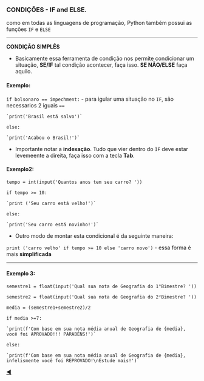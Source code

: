 ### CONDIÇÕES - IF and ELSE.
como em todas as linguagens de programação, Python também possui as funções `IF` e `ELSE`

---

**CONDIÇÃO SIMPLÊS**

* Basicamente essa ferramenta de condição nos permite condicionar um situação, **SE/IF** tal condição acontecer, faça isso. **SE NÃO/ELSE** faça aquilo.

#### Exemplo:
`if bolsonaro == impechment:` - para igular uma situação no `IF`, são necessarios 2 iguais `==`

    `print('Brasil está salvo')`
    
`else:`

    `print('Acabou o Brasil!')`

* Importante notar a **indexação**. Tudo que vier dentro do `IF` deve estar levemeente a direita, faça isso com a tecla **Tab**.
#### Exemplo2:
`tempo = int(input('Quantos anos tem seu carro? '))`

`if tempo >= 10:`

    `print ('Seu carro está velho!')`
      
`else:`

    `print('Seu carro está novinho!')`
    
 * Outro modo de montar esta condicional é da seguinte maneira:

`print ('carro velho' if tempo >= 10 else 'carro novo')` - essa forma é mais **simplificada**

---

#### Exemplo 3:

`semestre1 = float(input('Qual sua nota de Geografia do 1°Bimestre? '))`

`semestre2 = float(input('Qual sua nota de Geografia do 2²Bimestre? '))`

`media = (semestre1+semestre2)/2`

`if media >=7:`

    `print(f'Com base em sua nota média anual de Geografia de {media}, você foi APROVADO!!! PARABÉNS!')`
    
`else:`

    `print(f'Com base em sua nota média anual de Geografia de {media}, infelismente você foi REPROVADO!\nEstude mais!')`
    
    
 [:arrow_backward:](https://github.com/duartecgustavo/Python-Progress/blob/master/conteudo/mundo%201/1.6-condi%C3%A7%C3%B5es-if-else.md)
